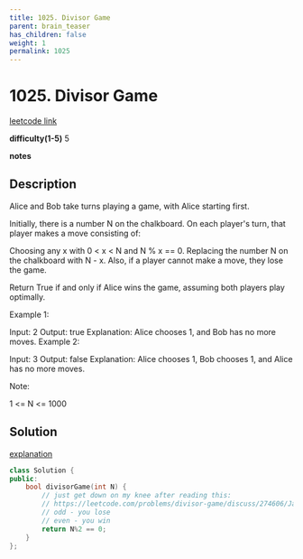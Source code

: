 ```yaml
---
title: 1025. Divisor Game
parent: brain_teaser
has_children: false
weight: 1
permalink: 1025
---
```

# 1025. Divisor Game
[leetcode link](https://leetcode.com/problems/divisor-game/)

**difficulty(1-5)** 
5

**notes**   


## Description
Alice and Bob take turns playing a game, with Alice starting first.

Initially, there is a number N on the chalkboard.  On each player's turn, that player makes a move consisting of:

Choosing any x with 0 < x < N and N % x == 0.
Replacing the number N on the chalkboard with N - x.
Also, if a player cannot make a move, they lose the game.

Return True if and only if Alice wins the game, assuming both players play optimally.

 

Example 1:

Input: 2
Output: true
Explanation: Alice chooses 1, and Bob has no more moves.
Example 2:

Input: 3
Output: false
Explanation: Alice chooses 1, Bob chooses 1, and Alice has no more moves.
 

Note:

1 <= N <= 1000

## Solution
[explanation](https://leetcode.com/problems/divisor-game/discuss/274606/JavaC%2B%2BPython-return-N-2-0)
```c++
class Solution {
public:
    bool divisorGame(int N) {
        // just get down on my knee after reading this:
        // https://leetcode.com/problems/divisor-game/discuss/274606/JavaC%2B%2BPython-return-N-2-0
        // odd - you lose
        // even - you win
        return N%2 == 0;
    }
};
```